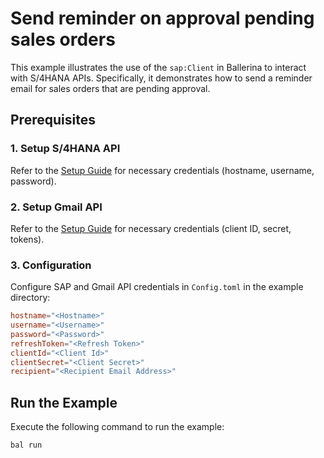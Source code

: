 # Send reminder on approval pending sales orders

This example illustrates the use of the `sap:Client` in Ballerina to interact with S/4HANA APIs. Specifically, it demonstrates how to send a reminder email for sales orders that are pending approval.

## Prerequisites

### 1. Setup S/4HANA API

Refer to the [Setup Guide](https://central.ballerina.io/ballerinax/sap/latest#setup-guide) for necessary credentials (hostname, username, password).

### 2. Setup Gmail API

Refer to the [Setup Guide](https://central.ballerina.io/ballerinax/googleapis.gmail/latest#setup-guide) for necessary credentials (client ID, secret, tokens).

### 3. Configuration

Configure SAP and Gmail API credentials in `Config.toml` in the example directory:

```toml
hostname="<Hostname>"
username="<Username>"
password="<Password>"
refreshToken="<Refresh Token>"
clientId="<Client Id>"
clientSecret="<Client Secret>"
recipient="<Recipient Email Address>"
```

## Run the Example

Execute the following command to run the example:

```bash
bal run
```